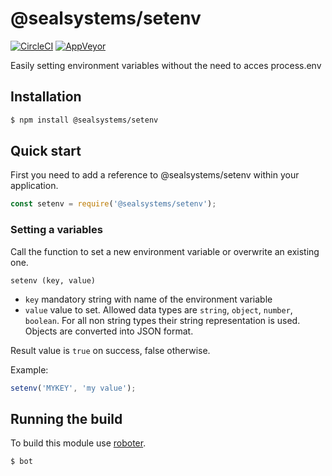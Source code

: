 # @sealsystems/setenv

[![CircleCI](https://circleci.com/gh/sealsystems/node-setenv.svg?style=svg)](https://circleci.com/gh/sealsystems/node-setenv)
[![AppVeyor](https://ci.appveyor.com/api/projects/status/h3vlvdw99f7q83rp?svg=true)](https://ci.appveyor.com/project/Plossys/node-setenv)

Easily setting environment variables without the need to acces process.env

## Installation

```bash
$ npm install @sealsystems/setenv
```

## Quick start

First you need to add a reference to @sealsystems/setenv within your application.

```javascript
const setenv = require('@sealsystems/setenv');
```

### Setting a variables

Call the function to set a new environment variable or overwrite an existing one.

```
setenv (key, value)
```

- `key` mandatory string with name of the environment variable
- `value` value to set. Allowed data types are `string`, `object`, `number`, `boolean`. For all non string types their string representation is used. Objects are converted into JSON format.

Result value is `true` on success, false otherwise.

Example:

```javascript
setenv('MYKEY', 'my value');
```

## Running the build

To build this module use [roboter](https://www.npmjs.com/package/roboter).

```bash
$ bot
```
